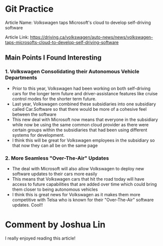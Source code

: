 # Git Practice

Article Name: Volkswagen taps Microsoft's cloud to develop self-driving software

Article Link: https://driving.ca/volkswagen/auto-news/news/volkswagen-taps-microsofts-cloud-to-develop-self-driving-software

## Main Points I Found Interesting

### 1. Volkswagen Consolidating their Autonomous Vehicle Departments

- Prior to this year, Volkswagen had been working on both self-driving cars for the longer term future and driver-assistance features like cruise control modes for the shorter term future.
- Last year, Volkswagen combined these subsidiaries into one subsidiary called Car.Software so that there would be more of a cohesive feel between the software
- This new deal with Microsoft now means that everyone in the subsidiary while now be using the same common cloud provider as there were certain groups within the subsidiaries that had been using different systems for development.
- I think this will be great for Volkswagen employees in the subsidiary so that now they can all be on the same page

### 2. More Seamless "Over-The-Air" Updates

- The deal with Microsoft will also allow Volkswagen to deploy new software updates to their cars more easily
- This means that Volkswagen cars that hit the road today will have access to future capabilities that are added over time which could bring them closer to being autonomous vehicles
- I think this is great news for Volkswagen as it makes them more competitive with Telsa who is known for their "Over-The-Air" software updates. Cool!!

# Comment by Joshua Lin

I really enjoyed reading this article!
